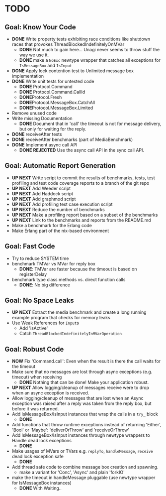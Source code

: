 TODO
====

## Goal: Know Your Code 

* **DONE** Write property tests exhibiting race
  conditions like shutdown races that
  provokes ThreadBlockedIndefinitelyOnMVar
  * **DONE** Not much to gain here... Unagi never seems to throw stuff the way we use it. 
  * **DONE** make a `NoExc` newtype wrapper that catches all exceptions for `IsMessageBox` and `IsInput` 
* **DONE** Apply lock contention test to Unlimited message box implementation  
* **DONE** Write unit tests for untested code 
  * **DONE** Protocol.Command
  * **DONE** Protocol.Command.CallId
  * **DONE**Protocol.Fresh
  * **DONE**Protocol.MessageBox.CatchAll
  * **DONE**Protocol.MessageBox.Limited
* Remove unused code
* Write missing Documentation
  * **DONE** Document that in 'call' the timeout is not for message delivery, but only for 
    waiting for the reply.
* **DONE** receiveAfter tests
* **DONE** receiveAfter benchmarks (part of MediaBenchmark)
* **DONE** Implement async call API
  * **DONE** **REJECTED** Use the async call API in the sync call API.

## Goal: Automatic Report Generation
* **UP NEXT** Write script to commit the results of benchmarks, tests, 
  test profiling and test code coverage reports
  to a branch of the git repo
* **UP NEXT** Add Weeder script
* **UP NEXT** Add Haddock script
* **UP NEXT** Add graphmod script  
* **UP NEXT** Add profiling test case execution script
* **UP NEXT** Reduce the number of benchmarks
* **UP NEXT** Make a profiling report based on a subset of the benchmarks
* **UP NEXT** Link to the benchmarks and reports from the README.md
* Make a benchmark for the Erlang code
* Make Erlang part of the nix-based environment

## Goal: Fast Code

* Try to reduce SYSTEM time
* benchmark TMVar vs MVar for reply box 
  * **DONE**: TMVar are faster because the timeout is based on registerDelay 
* benchmark type class methods vs. direct function calls
  * **DONE**: No big difference

## Goal: No Space Leaks

* **UP NEXT** Extract the media benchmark and create a long
  running example program that checks for memory leaks
* Use Weak References for `Input`s
  * Add 'isActive'
  * Catch `ThreadBlockedIndefinitelyInMVarOperation` 

## Goal: Robust Code

* **NOW** Fix 'Command.call': Even when the result is there the call waits for the timeout
* Make sure that no messages are lost through async exceptions (e.g. timeout)
  when receiving
  * **DONE** Nothing that can be done! Make your application robust.
* **UP NEXT** Allow logging/cleanup of messages receive were to drop when an 
  async exception is received.
* Allow logging/cleanup of messages that are lost when an Async exception 
  was raised after a reply was taken from the reply box, but before it was returned.  
* Add IsMessageBox/IsInput instances that wrap the calls in a `try_` block
  * **DONE**
* Add functions that throw runtime exceptions instead of
  returning 'Either', 'Bool' or 'Maybe': 
   'deliverOrThrow' and 'receiveOrThrow' 
* Add IsMessageBox/IsInput instances through newtype wrappers
  to Handle dead lock exceptions
  * **DONE**  
* Make usages of MVars or TVars e.g. `replyTo`, `handleMessage`, `receive`
  dead lock exception safe
  * **DONE**
* Add thread safe code to combine message box creation
  and spawning.
  * make a variant for 'Conc', 'Async' and plain 'forkIO'
* make the timeout in handleMessage pluggable
   (use newtype wrapper for IsMessageBox instances)
   * **DONE** With Waiting..